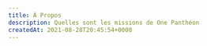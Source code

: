 ```yaml
---
title: À Propos
description: Quelles sont les missions de One Panthéon
createdAt: 2021-08-28T20:45:54+0000
---
```

